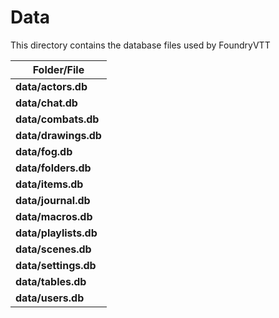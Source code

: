 # Data

This directory contains the database files used by FoundryVTT

| Folder/File           |
| --------------------- |
| **data/actors.db**    |
| **data/chat.db**      |
| **data/combats.db**   |
| **data/drawings.db**  |
| **data/fog.db**       |
| **data/folders.db**   |
| **data/items.db**     |
| **data/journal.db**   |
| **data/macros.db**    |
| **data/playlists.db** |
| **data/scenes.db**    |
| **data/settings.db**  |
| **data/tables.db** |
| **data/users.db**  |
